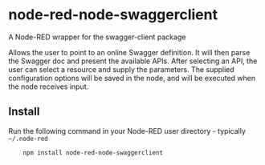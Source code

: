 node-red-node-swaggerclient
=====================

A Node-RED wrapper for the swagger-client package

Allows the user to point to an online Swagger definition. It will then parse the Swagger doc and present the available APIs. After selecting an API, the user can select a resource and supply the parameters. The supplied configuration options will be saved in the node, and will be executed when the node receives input.

Install
-------

Run the following command in your Node-RED user directory - typically `~/.node-red`

        npm install node-red-node-swaggerclient
